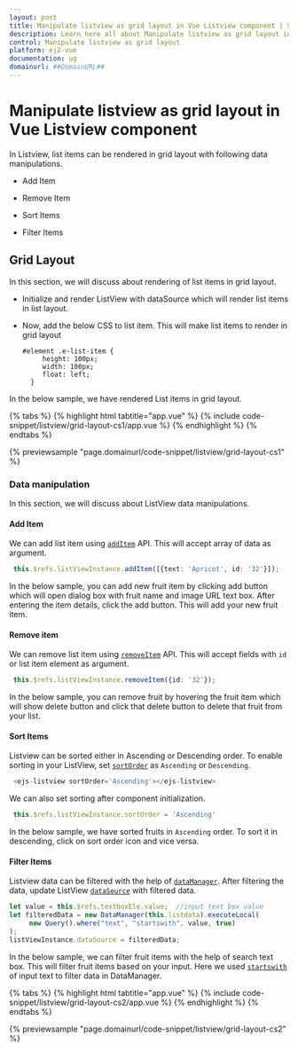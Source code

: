```yaml
---
layout: post
title: Manipulate listview as grid layout in Vue Listview component | Syncfusion
description: Learn here all about Manipulate listview as grid layout in Syncfusion Vue Listview component of Syncfusion Essential JS 2 and more.
control: Manipulate listview as grid layout 
platform: ej2-vue
documentation: ug
domainurl: ##DomainURL##
---
```


# Manipulate listview as grid layout in Vue Listview component

In Listview, list items can be rendered in grid layout with following data manipulations.

* Add Item

* Remove Item

* Sort Items

* Filter Items

## Grid Layout

In this section, we will discuss about rendering of list items in grid layout.

* Initialize and render ListView with dataSource which will render list items in list layout.

* Now, add the below CSS to list item. This will make list items to render in grid layout

   ```
   #element .e-list-item {
        height: 100px;
        width: 100px;
        float: left; 
     }  
   ```

In the below sample, we have rendered List items in grid layout.

{% tabs %}
{% highlight html tabtitle="app.vue" %}
{% include code-snippet/listview/grid-layout-cs1/app.vue %}
{% endhighlight %}
{% endtabs %}
        
{% previewsample "page.domainurl/code-snippet/listview/grid-layout-cs1" %}

### Data manipulation

In this section, we will discuss about ListView data manipulations.

#### Add Item

We can add list item using [`addItem`](https://ej2.syncfusion.com/vue/documentation/api/list-view/#additem) API. This will accept array of data as argument.

   ```ts
    this.$refs.listViewInstance.addItem([{text: 'Apricot', id: '32'}]);
   ```

In the below sample, you can add new fruit item by clicking add button which will open dialog box with fruit name and image URL text box. After entering the item details, click the add button. This will add your new fruit item.

#### Remove item

We can remove list item using [`removeItem`](https://ej2.syncfusion.com/vue/documentation/api/list-view/#removeitem) API. This will accept fields with `id` or list item element as argument.

   ```ts
    this.$refs.listViewInstance.removeItem({id: '32'});
   ```

In the below sample, you can remove fruit by hovering the fruit item which will show delete button and click that delete button to delete that fruit from your list.

#### Sort Items

Listview can be sorted either in Ascending or Descending order. To enable sorting in your ListView, set [`sortOrder`](https://ej2.syncfusion.com/vue/documentation/api/list-view/#sortorder) as `Ascending` or `Descending`.

   ```ts
    <ejs-listview sortOrder='Ascending'></ejs-listview>
   ```
We can also set sorting after component initialization.

   ```ts
    this.$refs.listViewInstance.sortOrder = 'Ascending'
   ```

In the below sample, we have sorted fruits in `Ascending` order. To sort it in descending, click on sort order icon and vice versa.

#### Filter Items

Listview data can be filtered with the help of [`dataManager`](https://ej2.syncfusion.com/vue/documentation/data/getting-started/). After filtering the data, update ListView [`dataSource`](https://ej2.syncfusion.com/vue/documentation/api/list-view/#datasource) with filtered data.

   ```ts
   let value = this.$refs.textboxEle.value;  //input text box value
   let filteredData = new DataManager(this.listdata).executeLocal(
        new Query().where("text", "startswith", value, true)
   );
   listViewInstance.dataSource = filteredData;
  ```

In the below sample, we can filter fruit items with the help of search text box. This will filter fruit items based on your input. Here we used [`startswith`](https://ej2.syncfusion.com/documentation/data/querying/?no-cache=1#filter-operators) of input text to filter data in DataManager.

{% tabs %}
{% highlight html tabtitle="app.vue" %}
{% include code-snippet/listview/grid-layout-cs2/app.vue %}
{% endhighlight %}
{% endtabs %}
        
{% previewsample "page.domainurl/code-snippet/listview/grid-layout-cs2" %}
